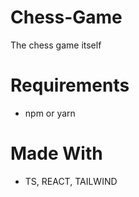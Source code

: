 # Chess-Game

The chess game itself

# Requirements

- npm or yarn

# Made With

- TS, REACT, TAILWIND
